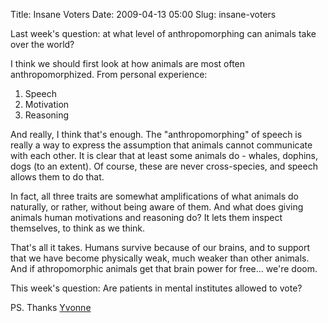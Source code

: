 Title: Insane Voters
Date: 2009-04-13 05:00
Slug: insane-voters

Last week's question: at what level of anthropomorphing can animals take
over the world?

I think we should first look at how animals are most often
anthropomorphized. From personal experience:

1.  Speech
2.  Motivation
3.  Reasoning

And really, I think that's enough. The "anthropomorphing" of speech is
really a way to express the assumption that animals cannot communicate
with each other. It is clear that at least some animals do - whales,
dophins, dogs (to an extent). Of course, these are never cross-species,
and speech allows them to do that.

In fact, all three traits are somewhat amplifications of what animals do
naturally, or rather, without being aware of them. And what does giving
animals human motivations and reasoning do? It lets them inspect
themselves, to think as we think.

That's all it takes. Humans survive because of our brains, and to
support that we have become physically weak, much weaker than other
animals. And if athropomorphic animals get that brain power for free...
we're doom.

This week's question: Are patients in mental institutes allowed to vote?

PS. Thanks [Yvonne](http://yvonen.tumblr.com/)

